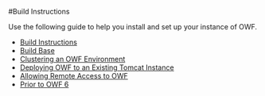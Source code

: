 #Build Instructions

Use the following guide to help you install and set up your instance of OWF.

* [Build Instructions](https://github.com/ozoneplatform/owf/wiki/OWF-7-Build-Instructions)   
* [Build Base](OWF-7-Build-Base)
* [Clustering an OWF Environment](OWF-7-Clustering-an-OWF-Environment)
* [Deploying OWF to an Existing Tomcat Instance](OWF-7-Deploy-OWF-in-Existing-Tomcat-Instance)
* [Allowing Remote Access to OWF](OWF-7-Allowing-Remote-Access-to-OWF)
* [Prior to OWF 6](OWF-7-Prior-to-OWF-6)